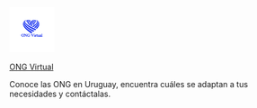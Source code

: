 
<!-- PROJECT LOGO -->
<div style="align = center">
  <a href="https://elizabetrgz.github.io/ong_virtual/">
    <img src="img/image.png" alt="Logo" width="80" height="80">
  </a>
</div>

[ONG Virtual](https://elizabetrgz.github.io/ong_virtual/)

Conoce las ONG en Uruguay, encuentra cuáles se adaptan a tus necesidades y contáctalas.
